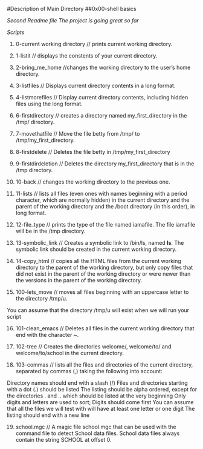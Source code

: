 #Description of Main Directory
##0x00-shell basics

*Second Readme file*
*The project is going great so far*

*Scripts*
1. 0-current working directory
// prints current working directory.

2. 1-listit
// displays the constents of your current directory.

3. 2-bring_me_home
//changes the working directory to the user’s home directory.

4. 3-listfiles
// Displays current directory contents in a long format.

5. 4-listmorefiles
// Display current directory contents, including hidden files using the long format.

6. 6-firstdirectory
// creates a directory named my_first_directory in the /tmp/ directory.

7. 7-movethatfile
// Move the file betty from /tmp/ to /tmp/my_first_directory.

8. 8-firstdelete
// Deletes the file betty in /tmp/my_first_directory

9. 9-firstdirdeletion
// Deletes the directory my_first_directory that is in the /tmp directory.

10. 10-back
// changes the working directory to the previous one.

11. 11-lists
// lists all files (even ones with names beginning with a period character, which are normally hidden) in the current directory and the parent of the working directory and the /boot directory (in this order), in long format.

12. 12-file_type
// prints the type of the file named iamafile. The file iamafile will be in the /tmp directory.

13. 13-symbolic_link
// Creates a symbolic link to /bin/ls, named __ls__. The symbolic link should be created in the current working directory.

14. 14-copy_html
// copies all the HTML files from the current working directory to the parent of the working directory, but only copy files that did not exist in the parent of the working directory or were newer than the versions in the parent of the working directory.

15. 100-lets_move
// moves all files beginning with an uppercase letter to the directory /tmp/u.

You can assume that the directory /tmp/u will exist when we will run your script

16. 101-clean_emacs
// Deletes all files in the current working directory that end with the character ~.

17. 102-tree
// Creates the directories welcome/, welcome/to/ and welcome/to/school in the current directory.

18. 103-commas
// lists all the files and directories of the current directory, separated by commas (,) taking the following into account:

Directory names should end with a slash (/)
Files and directories starting with a dot (.) should be listed
The listing should be alpha ordered, except for the directories . and .. which should be listed at the very beginning
Only digits and letters are used to sort; Digits should come first
You can assume that all the files we will test with will have at least one letter or one digit
The listing should end with a new line

19. school.mgc
// A magic file school.mgc that can be used with the command file to detect School data files. School data files always contain the string SCHOOL at offset 0.